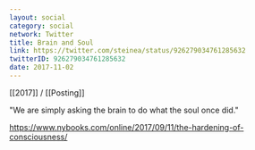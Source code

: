 ```yaml
---
layout: social
category: social
network: Twitter
title: Brain and Soul
link: https://twitter.com/steinea/status/926279034761285632
twitterID: 926279034761285632
date: 2017-11-02
---
```


[[2017]] / [[Posting]]

"We are simply asking the brain to do what the soul once did."

<https://www.nybooks.com/online/2017/09/11/the-hardening-of-consciousness/>
